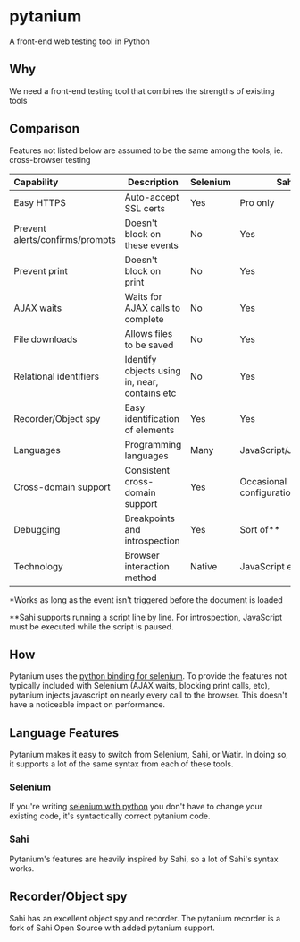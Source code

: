 pytanium
========

A front-end web testing tool in Python

Why
---
We need a front-end testing tool that combines the strengths of existing tools

Comparison
-----------
Features not listed below are assumed to be the same among the tools, ie. cross-browser testing

|Capability|Description|Selenium|Sahi|Watir|pytanium|
|:-------------|---------------|-------------|------|-------|-------------|
|Easy HTTPS | Auto-accept SSL certs | Yes | Pro only | Yes | Yes |
|Prevent alerts/confirms/prompts | Doesn't block on these events | No | Yes | No | Yes* |
|Prevent print | Doesn't block on print | No | Yes | No | Yes* |
|AJAX waits | Waits for AJAX calls to complete | No | Yes | No | Yes* |
|File downloads | Allows files to be saved | No | Yes | No | No |
|Relational identifiers | Identify objects using in, near, contains etc| No | Yes | No | Yes |
|Recorder/Object spy | Easy identification of elements | Yes | Yes | No | Yes |
|Languages| Programming languages | Many | JavaScript/Java/Ruby | Ruby | Python |
|Cross-domain support| Consistent cross-domain support | Yes | Occasional configuration | Yes | Yes |
|Debugging | Breakpoints and introspection | Yes | Sort of** | Yes | Yes |
|Technology | Browser interaction method | Native | JavaScript events | Native | Native |


*Works as long as the event isn't triggered before the document is loaded

**Sahi supports running a script line by line. For introspection, JavaScript must be executed while the script is paused.

How
---
Pytanium uses the [python binding for selenium](http://selenium.googlecode.com/svn/trunk/docs/api/py/index.html). To provide the features not typically included with Selenium (AJAX waits, blocking print calls, etc), pytanium injects javascript on nearly every call to the browser. This doesn't have a noticeable impact on performance.

Language Features
-----------------
Pytanium makes it easy to switch from Selenium, Sahi, or Watir. In doing so, it supports a lot of the same syntax from each of these tools.

### Selenium
If you're writing [selenium with python](http://selenium.googlecode.com/svn/trunk/docs/api/py/index.html) you don't have to change your existing code, it's syntactically correct pytanium code.

### Sahi
Pytanium's features are heavily inspired by Sahi, so a lot of Sahi's syntax works.

Recorder/Object spy
-------------------
Sahi has an excellent object spy and recorder. The pytanium recorder is a fork of Sahi Open Source with added pytanium support.
